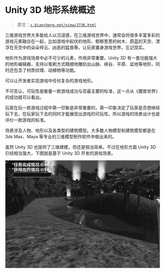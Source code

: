 # Unity 3D 地形系统概述

> 原文：[`c.biancheng.net/view/2736.html`](http://c.biancheng.net/view/2736.html)

三维游戏世界大多能给人以沉浸感，在三维游戏世界中，通常会将很多丰富多彩的游戏元素融合在一起，比如游戏中起伏的地形、郁郁葱葱的树木、蔚蓝的天空、漂浮在天空中的朵朵祥云、凶恶的猛兽等，让玩家置身游戏世界，忘记现实。

地形作为游戏场景中必不可少的元素，作用非常重要。Unity 3D 有一套功能强大的地形编辑器，支持以笔刷方式精细地雕刻出山脉、峡谷、平原、盆地等地形，同时还包含了材质纹理、动植物等功能。

可以让开发者实现游戏中任何复杂的游戏地形。

不可否认，可玩性是衡量一款游戏成功与否最主要的标准，这一点从《魔兽世界》的成功就可以看出。

玩家在玩一款游戏过程中第一印象是非常重要的，第一印象决定了玩家是否想继续玩下去，在玩家玩下去的同时才能展现出游戏的可玩性，所以游戏的场景设计也是评价一款游戏的标准。

场景涉及人物、地形以及各类型的建筑模型。大多数人物模型和建筑模型都是在 3ds Max、Maya 等专业的三维模型制作软件中做出来的。

虽然 Unity 3D 也提供了三维建模，但还是相当简单。不过在地形方面 Unity 3D 已经相当强大，下图就是基于 Unity 3D 开发的游戏场景。

![宝岛时代游戏场景](img/9b8942b53fcfe24238e14cbe09c3423f.png)